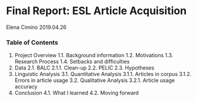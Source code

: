 # Final Report: ESL Article Acquisition

Elena Cimino
2019.04.26

### Table of Contents

1. Project Overview
  1.1. Background information
  1.2. Motivations
  1.3. Research Process
  1.4. Setbacks and difficulties
2. Data
  2.1. BALC
    2.1.1. Clean-up
  2.2. PELIC
  2.3. Hypotheses
3. Linguistic Analysis
  3.1. Quantitative Analysis
    3.1.1. Articles in corpus
    3.1.2. Errors in article usage
  3.2. Qualitative Analysis
    3.2.1. Article usage accuracy
4. Conclusion
  4.1. What I learned
  4.2. Moving forward
